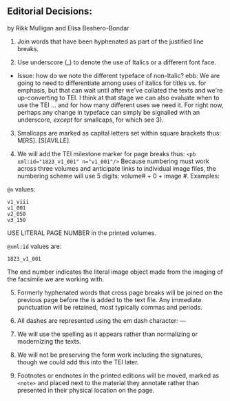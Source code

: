 ## Editorial Decisions:
by Rikk Mulligan and Elisa Beshero-Bondar

1) Join words that have been hyphenated as part of the justified line breaks.

2) Use underscore (_) to denote the use of Italics or a different font face.
* Issue: how do we note the different typeface of non-Italic? 
ebb: We are going to need to differentiate among uses of italics for titles vs. for emphasis, but that can wait until after we've collated the texts and we're up-converting to TEI. I think at that stage we can also 
evaluate when to use the TEI <hi rend="WhateverTypeFace">...</hi> and for how many different uses we need it. For right now, perhaps any change in typeface can simply be signalled with an underscore, 
*except* for smallcaps, for which see 3).

3) Smallcaps are marked as capital letters set within square brackets thus: M[RS]. [S[AVILLE].

4) We will add the TEI milestone marker for page breaks thus: `<pb xml:id="1823_v1_001" n="v1_001"/>`
Because numbering must work across three volumes and anticipate links to individual image files, the numbering scheme will use 5 digits: volume# + 0 + image #. 
Examples: 

`@n` values:
````
v1_viii
v1_001
v2_050
v3_150
````
USE LITERAL PAGE NUMBER in the printed volumes.

`@xml:id` values are:
````
1823_v1_001
````
The end number indicates the literal image object made from the imaging of the facsimile we are working with.

5) Formerly hyphenated words that cross page breaks will be joined on the previous page before the <pb> is added to the text file. Any immediate punctuation will be retained, most typically commas and periods.

6) All dashes are represented using the em dash character: —  

7) We will use the spelling as it appears rather than normalizing or modernizing the texts.

8) We will not be preserving the form work including the signatures, though we could add this into the TEI later.

9) Footnotes or endnotes in the printed editions will be moved, marked as `<note>` and placed next to the material they annotate rather than presented in their physical location on the page. 
